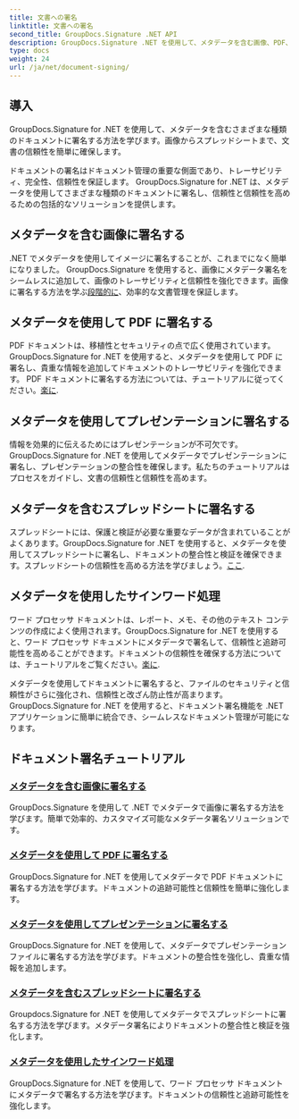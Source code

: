 ```yaml
---
title: 文書への署名
linktitle: 文書への署名
second_title: GroupDocs.Signature .NET API
description: GroupDocs.Signature .NET を使用して、メタデータを含む画像、PDF、プレゼンテーション、スプレッドシート、および Word ドキュメントに署名します。文書の信頼性と完全性を強化します。
type: docs
weight: 24
url: /ja/net/document-signing/
---
```

## 導入

GroupDocs.Signature for .NET を使用して、メタデータを含むさまざまな種類のドキュメントに署名する方法を学びます。画像からスプレッドシートまで、文書の信頼性を簡単に確保します。

ドキュメントの署名はドキュメント管理の重要な側面であり、トレーサビリティ、完全性、信頼性を保証します。 GroupDocs.Signature for .NET は、メタデータを使用してさまざまな種類のドキュメントに署名し、信頼性と信頼性を高めるための包括的なソリューションを提供します。

## メタデータを含む画像に署名する
.NET でメタデータを使用してイメージに署名することが、これまでになく簡単になりました。 GroupDocs.Signature を使用すると、画像にメタデータ署名をシームレスに追加して、画像のトレーサビリティと信頼性を強化できます。画像に署名する方法を学ぶ[段階的に](./sign-image-with-metadata/)、効率的な文書管理を保証します。

## メタデータを使用して PDF に署名する
PDF ドキュメントは、移植性とセキュリティの点で広く使用されています。 GroupDocs.Signature for .NET を使用すると、メタデータを使用して PDF に署名し、貴重な情報を追加してドキュメントのトレーサビリティを強化できます。 PDF ドキュメントに署名する方法については、チュートリアルに従ってください。[楽に](./sign-pdf-with-metadata/).

## メタデータを使用してプレゼンテーションに署名する
情報を効果的に伝えるためにはプレゼンテーションが不可欠です。 GroupDocs.Signature for .NET を使用してメタデータでプレゼンテーションに署名し、プレゼンテーションの整合性を確保します。私たちのチュートリアルはプロセスをガイドし、文書の信頼性と信頼性を高めます。

## メタデータを含むスプレッドシートに署名する
スプレッドシートには、保護と検証が必要な重要なデータが含まれていることがよくあります。GroupDocs.Signature for .NET を使用すると、メタデータを使用してスプレッドシートに署名し、ドキュメントの整合性と検証を確保できます。スプレッドシートの信頼性を高める方法を学びましょう。[ここ](./sign-spreadsheet-with-metadata/).

## メタデータを使用したサインワード処理
ワード プロセッサ ドキュメントは、レポート、メモ、その他のテキスト コンテンツの作成によく使用されます。GroupDocs.Signature for .NET を使用すると、ワード プロセッサ ドキュメントにメタデータで署名して、信頼性と追跡可能性を高めることができます。ドキュメントの信頼性を確保する方法については、チュートリアルをご覧ください。[楽に](./sign-word-processing-with-metadata/).

メタデータを使用してドキュメントに署名すると、ファイルのセキュリティと信頼性がさらに強化され、信頼性と改ざん防止性が高まります。GroupDocs.Signature for .NET を使用すると、ドキュメント署名機能を .NET アプリケーションに簡単に統合でき、シームレスなドキュメント管理が可能になります。

## ドキュメント署名チュートリアル
### [メタデータを含む画像に署名する](./sign-image-with-metadata/)
GroupDocs.Signature を使用して .NET でメタデータで画像に署名する方法を学びます。簡単で効率的、カスタマイズ可能なメタデータ署名ソリューションです。
### [メタデータを使用して PDF に署名する](./sign-pdf-with-metadata/)
GroupDocs.Signature for .NET を使用してメタデータで PDF ドキュメントに署名する方法を学びます。ドキュメントの追跡可能性と信頼性を簡単に強化します。
### [メタデータを使用してプレゼンテーションに署名する](./sign-presentation-with-metadata/)
GroupDocs.Signature for .NET を使用して、メタデータでプレゼンテーション ファイルに署名する方法を学びます。ドキュメントの整合性を強化し、貴重な情報を追加します。
### [メタデータを含むスプレッドシートに署名する](./sign-spreadsheet-with-metadata/)
Groupdocs.Signature for .NET を使用してメタデータでスプレッドシートに署名する方法を学びます。メタデータ署名によりドキュメントの整合性と検証を強化します。
### [メタデータを使用したサインワード処理](./sign-word-processing-with-metadata/)
GroupDocs.Signature for .NET を使用して、ワード プロセッサ ドキュメントにメタデータで署名する方法を学びます。ドキュメントの信頼性と追跡可能性を強化します。